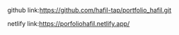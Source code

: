 github link:https://github.com/hafil-tap/portfolio_hafil.git

netlify link:https://porfoliohafil.netlify.app/